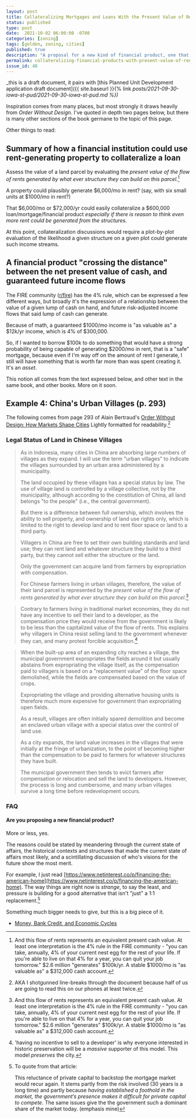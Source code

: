 ```yaml
---
layout: post
title: Collateralizing Mortgages and Loans With the Present Value of Rent Flow
status: published
type: post
date:  2021-10-02 06:00:00 -0700
categories: [zoning]
tags: [golden, zoning, cities]
published: true
description: "A proposal for a new kind of financial product, one that is close to how money and land have been used together for a long time"
permalink: collateralizing-financial-products-with-present-value-of-rent-flow
issue_id: 48
---
```


_this is a draft document, it pairs with [this Planned Unit Development application draft document]({{ site.baseurl }}{% link _posts/2021-09-30-iowa-st-pud/2021-09-30-iowa-st-pud.md %})_



Inspiration comes from many places, but most strongly it draws heavily from _Order Without Design_. I've quoted in depth two pages below, but there is many other sections of the book germane to the topic of this page.

Other things to read:





## Summary of how a financial institution could use rent-generating property to collateralize a loan

Assess the value of a land parcel by evaluating the _present value of the flow of rents generated by what ever structure they can build on this parcel_.[^collateralizable]

[^collateralizable]: And this flow of rents represents an equivalent present cash value. At least one interpretation is the 4% rule in the FIRE community - "you can take, annually, 4% of your current nest egg for the rest of your life. If you're able to live on that 4% for a year, you can quit your job tomorrow." $2.6 million "generates" $100k/yr. A stable $1000/mo is "as valuable as" a $312,000 cash account. 

A property could plausibly generate $6,000/mo in rent? (say, with six small units at $1000/mo in rent?) 

That $6,000/mo or $72,000/yr could easily collateralize a $600,000 loan/mortgage/financial product _especially if there is reason to think even more rent could be generated from the structures._

At this point, collateralization discussions would require a plot-by-plot evaluation of the likelihood a given structure on a given plot could generate such income streams.


## A financial product "crossing the distance" between the net present value of cash, and guaranteed future income flows

The FIRE community ([r/fire](https://www.reddit.com/r/Fire/)) has the 4% rule, which can be expressed a few different ways, but broadly it's the expression of a relationship between the value of a given lump of cash on hand, and future risk-adjusted income flows that said lump of cash can generate. 

Because of math, a guaranteed $1000/mo income is "as valuable as" a $12k/yr income, which is 4% of $300,000. 

So, if I wanted to borrow $100k to do something that would have a strong probability of being capable of generating $2000/mo in rent, that is a "safe" mortgage, because even if I'm way off on the amount of rent I generate, I still will have something that is worth far more than was spent creating it. It's an _asset_. 

This notion all comes from the text expressed below, and other text in the same book, and other books. More on it soon.

## Example 4: China's Urban Villages (p. 293)

The following comes from page 293 of Alain Bertraud's [Order Without Design: How Markets Shape Cities](https://www.goodreads.com/book/show/39644188-order-without-design) Lightly formatted for readability.[^internet-age]

[^internet-age]: AKA I shotgunned line-breaks through the document because half of us are going to read this on our phones at least twice.

### Legal Status of Land in Chinese Villages

> As in Indonesia, many cities in China are absorbing large numbers of villages as they expand. I will use the term "urban villages" to indicate the villages surrounded by an urban area administered by a municipality. 
> 
> The land occupied by these villages has a special status by law. The use of village land is controlled by a village collective, not by the municipality, although according to the constitution of China, all land belongs "to the people" (i.e., the central government). 
> 
> But there is a difference between full ownership, which involves the ability to sell property, and ownership of land use rights only, which is limited to the right to develop land and to rent floor space or land to a third party. 
> 
> Villagers in China are free to set their own building standards and land use; they can rent land and whatever structure they build to a third party, but they cannot sell either the structure or the land. 
> 
> Only the government can acquire land from farmers by expropriation with compensation.
> 
> For Chinese farmers living in urban villages, therefore, the value of their land parcel is represented by the _present value of the flow of rents generated by what ever structure they can build on this parcel_.[^collateralizable]

[^collateralizable]: And this flow of rents represents an equivalent present cash value. At least one interpretation is the 4% rule in the FIRE community - "you can take, annually, 4% of your current nest egg for the rest of your life. If you're able to live on that 4% for a year, you can quit your job tomorrow." $2.6 million "generates" $100k/yr. A stable $1000/mo is "as valuable as" a $312,000 cash account. 
> 
> Contrary to farmers living in traditional market economies, they do not have any incentive to sell their land to a developer, as the compensation price they would receive from the government is likely to be less than the capitalized value of the flow of rents. This explains why villagers in China resist selling land to the government whenever they can, and many protest forcible acquisition.[^historic-preservation]

[^historic-preservation]: 'having no incentive to sell to a developer' is why everyone interested in historic preservation will be a _massive_ supporter of this model. This model _preserves_ the city.
> 
> When the built-up area of an expanding city reaches a village, the municipal government expropriates the fields around it but usually abstains from expropriating the village itself, as the compensation paid to villagers is based on a "replacement value" of the floor space demolished, while the fields are compensated based on the value of crops. 
> 
> Expropriating the village and providing alternative housing units is therefore much more expensive for government than expropriating open fields. 
> 
> As a result, villages are often initially spared demolition and become an enclaved urban village with a special status over the control of land use. 
> 
> As a city expands, the land value increases in the villages that were initially at the fringe of urbanization, to the point of becoming higher than the compensation to be paid to farmers for whatever structures they have built. 
> 
> The municipal government then tends to evict farmers after compensation or relocation and sell the land to developers. However, the process is long and cumbersome, and many urban villages survive a long time before redevelopment occurs.

### FAQ

#### Are you proposing a new financial product?

More or less, yes. 

The reasons could be stated by meandering through the current state of affairs, the historical contexts and structures that made the current state of affairs most likely, and a scintillating discussion of who's visions for the future show the most merit. 

For example, I just read [https://www.netinterest.co/p/financing-the-american-home](https://www.netinterest.co/p/financing-the-american-home). The way things are right now is _strange_, to say the least, and pressure is building for a good alternative that isn't "just" a 1:1 replacement.[^private-capital] 

[^private-capital]: To quote from that article:

    This reluctance of private capital to backstop the mortgage market would recur again. It stems partly from the risk involved (30 years is a long time) and partly because _having established a foothold in the market, the government’s presence makes it difficult for private capital to compete_. The same issues give the the government such a dominant share of the market today. (emphasis mine)

Something much bigger needs to give, but this is a big piece of it.

- [Money, Bank Credit, and Economic Cycles](https://www.goodreads.com/book/show/54388.Money_Bank_Credit_and_Economic_Cycles)